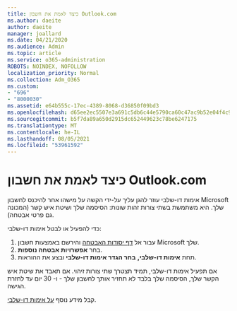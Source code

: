 ```yaml
---
title: כיצד לאמת את חשבון Outlook.com
ms.author: daeite
author: daeite
manager: joallard
ms.date: 04/21/2020
ms.audience: Admin
ms.topic: article
ms.service: o365-administration
ROBOTS: NOINDEX, NOFOLLOW
localization_priority: Normal
ms.collection: Adm_O365
ms.custom:
- "696"
- "8000030"
ms.assetid: e64b555c-17ec-4389-8068-d36850f09bd3
ms.openlocfilehash: d65ee2ec5507e3a691c5db6c44e5790ca60c47ac9b52e04f4c9052bf9503402d
ms.sourcegitcommit: b5f7da89a650d2915dc652449623c78be6247175
ms.translationtype: MT
ms.contentlocale: he-IL
ms.lasthandoff: 08/05/2021
ms.locfileid: "53961592"
---
```

# <a name="how-to-verify-your-outlookcom-account"></a>כיצד לאמת את חשבון Outlook.com

אימות דו-שלבי עוזר להגן עליך על-ידי הקשה על מישהו אחר להיכנס לחשבון Microsoft שלך. היא משתמשת בשתי צורות זהות שונות: הסיסמה שלך ושיטת איש קשר (המכונה גם פרטי אבטחה).
  
כדי להפעיל או לבטל אימות דו-שלבי:
  
1. עבור אל [דף יסודות האבטחה](https://go.microsoft.com/fwlink/?linkid=842325) והירשם באמצעות חשבון Microsoft שלך.
2. בחר **אפשרויות אבטחה נוספות**.
3. תחת **אימות דו-שלבי,** **בחר הגדר אימות דו-שלבי** ובצע את ההוראות.

אם תפעיל אימות דו-שלבי, תמיד תצטרך שתי צורות זיהוי. אם תאבד את שיטת איש הקשר שלך, הסיסמה שלך בלבד לא תחזיר אותך לחשבון שלך - ו- 30 יום עד לחזרת הגישה.
  
קבל מידע נוסף [על אימות דו-שלבי](https://go.microsoft.com/fwlink/?linkid=872270).
  